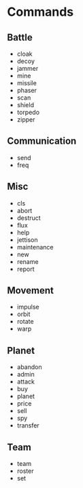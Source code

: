 # Commands

## Battle

* cloak
* decoy
* jammer
* mine
* missile
* phaser
* scan
* shield
* torpedo
* zipper

## Communication

* send
* freq

## Misc

* cls
* abort
* destruct
* flux
* help
* jettison
* maintenance
* new
* rename
* report

## Movement

* impulse
* orbit
* rotate
* warp

## Planet

* abandon
* admin
* attack
* buy
* planet
* price
* sell
* spy
* transfer

## Team

* team
* roster
* set